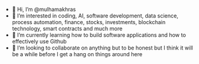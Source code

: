- 👋 Hi, I’m @mulhamakhras
- 👀 I’m interested in coding, AI, software development, data science, process automation, finance, stocks, investments, blockchain technology, smart contracts and much more 
- 🌱 I’m currently learning how to build software applications and how to effectively use Github
- 💞️ I’m looking to collaborate on anything but to be honest but I think it will be a while before I get a hang on things around here
